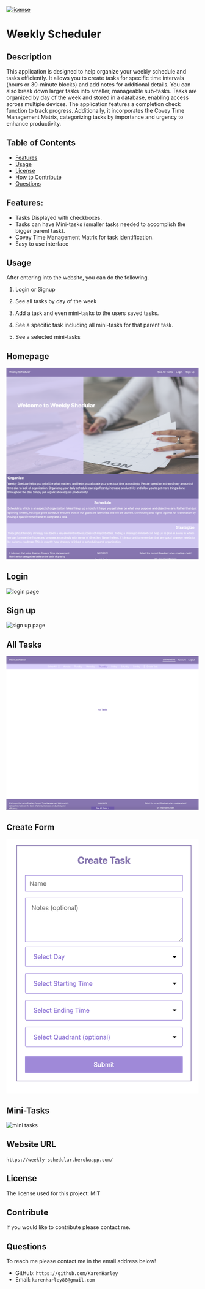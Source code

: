 [![license](https://img.shields.io/github/license/DAVFoundation/captain-n3m0.svg?style=flat-square)](https://github.com/DAVFoundation/captain-n3m0/blob/master/LICENSE)

# Weekly Scheduler

## Description

This application is designed to help organize your weekly schedule and tasks efficiently. It allows you to create tasks for specific time intervals (hours or 30-minute blocks) and add notes for additional details. You can also break down larger tasks into smaller, manageable sub-tasks. Tasks are organized by day of the week and stored in a database, enabling access across multiple devices. The application features a completion check function to track progress. Additionally, it incorporates the Covey Time Management Matrix, categorizing tasks by importance and urgency to enhance productivity.

## Table of Contents

- [Features](#features)
- [Usage](#usage)
- [License](#license)
- [How to Contribute](#contribute)
- [Questions](#questions)

## Features:

- Tasks Displayed with checkboxes.
- Tasks can have Mini-tasks (smaller tasks needed to accomplish the bigger parent task).
- Covey Time Management Matrix for task identification.
- Easy to use interface

## Usage

After entering into the website, you can do the following.

1. Login or Signup

2. See all tasks by day of the week

3. Add a task and even mini-tasks to the users saved tasks.

4. See a specific task including all mini-tasks for that parent task.

5. See a selected mini-tasks

## Homepage

![homepage](mediaPics/homepage.png)

## Login

![login page](mediaPics/login-page.png)

## Sign up

![sign up page](mediaPics/signup-page.png)

## All Tasks

![all tasks page with no tasks](mediaPics/no-tasks-page.png)

## Create Form

![create form](mediaPics/create-form.png)

## Mini-Tasks

![mini tasks](mediaPics/mini-tasks.png)

## Website URL

`https://weekly-schedular.herokuapp.com/`

## License

The license used for this project: MIT

## Contribute

If you would like to contribute please contact me.

## Questions

To reach me please contact me in the email address below!

- GitHub: `https://github.com/KarenHarley`
- Email: `karenharley88@gmail.com`
